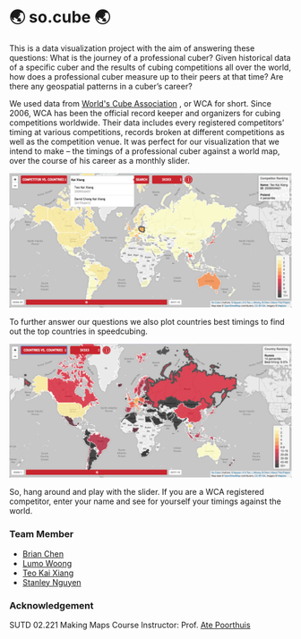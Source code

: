 # 🌏 so.cube 🌏

This is a data visualization project with the aim of answering these questions:
What is the journey of a professional cuber? Given historical data of a specific
cuber and the results of cubing competitions all over the world, how does a
professional cuber measure up to their peers at that time? Are there any
geospatial patterns in a cuber’s career?

We used data from [World's Cube Association](https://www.worldcubeassociation.org/)
, or WCA for short. Since 2006, WCA has been the official record keeper and
organizers for cubing competitions worldwide. Their data includes every registered
competitors’ timing at various competitions, records broken at different
competitions as well as the competition venue. It was perfect for our
visualization that we intend to make – the timings of a professional cuber against
a world map, over the course of his career as a monthly slider.

![competitor vs countries](screenshots/compvcoun.png)

To further answer our questions we also plot countries best timings to find out the top countries in speedcubing.

![countries vs countries](screenshots/counvcoun.png)

So, hang around and play with the slider. If you are a WCA registered competitor,
enter your name and see for yourself your timings against the world.

### Team Member

* [Brian Chen](http://github.com/vegggram)
* [Lumo Woong](http://github.com/lumotheninja)
* [Teo Kai Xiang](http://github.com/kai32)
* [Stanley Nguyen](http://github.com/stanleynguyen)

### Acknowledgement

SUTD 02.221 Making Maps Course Instructor: Prof. [Ate Poorthuis](https://hass.sutd.edu.sg/faculty/ate-poorthuis/)
